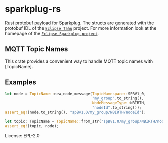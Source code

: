 # sparkplug-rs

Rust protobuf payload for Sparkplug.
The structs are generated with the protobuf IDL of the [`Eclipse Tahu`] project. For more information
look at the homepage of the [`Eclipse Sparkplug project`].

[`Eclipse Tahu`]: https://github.com/eclipse/tahu/blob/master/sparkplug_b/sparkplug_b.proto
[`Eclipse Sparkplug project`]: https://sparkplug.eclipse.org

## MQTT Topic Names

This crate provides a convenient way to handle MQTT topic names with [TopicName].

## Examples
```rust
let node = TopicName::new_node_message(TopicNamespace::SPBV1_0,
                                       "my_group".to_string(),
                                       NodeMessageType::NBIRTH,
                                       "nodeId".to_string());
assert_eq!(node.to_string(), "spBv1.0/my_group/NBIRTH/nodeId");

let topic: TopicName = TopicName::from_str("spBv1.0/my_group/NBIRTH/nodeId").unwrap();
assert_eq!(topic, node);
```

License: EPL-2.0
